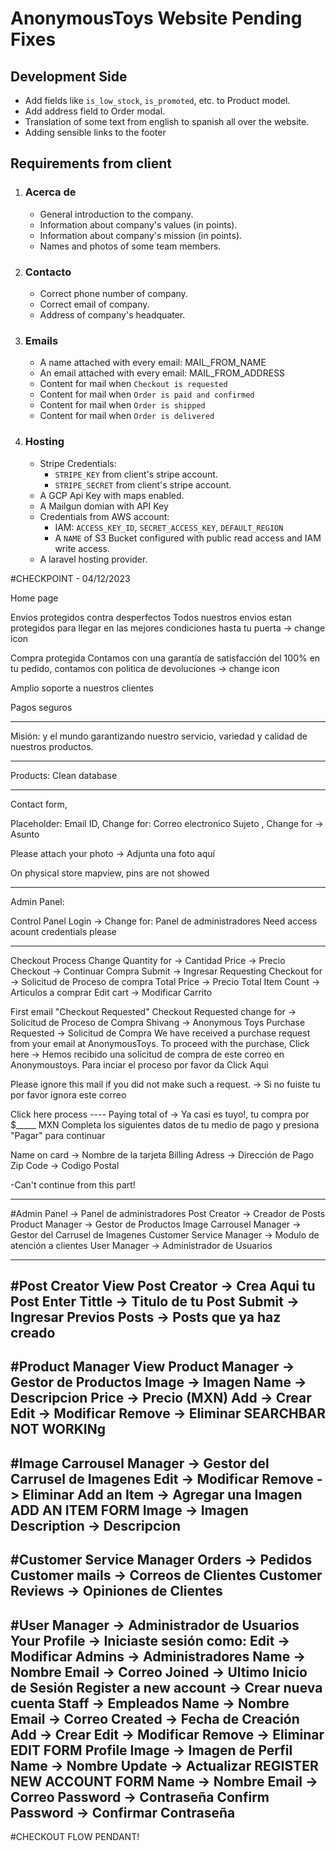 # AnonymousToys Website Pending Fixes

## Development Side

-   Add fields like `is_low_stock`, `is_promoted`, etc. to Product model.
-   Add address field to Order modal.
-   Translation of some text from english to spanish all over the website.
-   Adding sensible links to the footer

## Requirements from client

1. ### Acerca de
    - General introduction to the company.
    - Information about company's values (in points).
    - Information about company's mission (in points).
    - Names and photos of some team members.
1. ### Contacto
    - Correct phone number of company.
    - Correct email of company.
    - Address of company's headquater.
1. ### Emails
    - A name attached with every email: MAIL_FROM_NAME
    - An email attached with every email: MAIL_FROM_ADDRESS
    - Content for mail when `Checkout is requested`
    - Content for mail when `Order is paid and confirmed`
    - Content for mail when `Order is shipped`
    - Content for mail when `Order is delivered`
1. ### Hosting
    - Stripe Credentials:
        - `STRIPE_KEY` from client's stripe account.
        - `STRIPE_SECRET` from client's stripe account.
    - A GCP Api Key with maps enabled.
    - A Mailgun domian with API Key
    - Credentials from AWS account:
        - IAM: `ACCESS_KEY_ID`, `SECRET_ACCESS_KEY`, `DEFAULT_REGION`
        - A `NAME` of S3 Bucket configured with public read access and IAM write access.
    - A laravel hosting provider.


#CHECKPOINT - 04/12/2023

Home page

Envios protegidos contra desperfectos
Todos nuestros envios estan protegidos para llegar en las mejores condiciones hasta tu puerta
-> change icon 

Compra protegida
Contamos con una garantía de satisfacción del 100% en tu pedido, contamos con politica de devoluciones
-> change icon

Amplio soporte a nuestros clientes


Pagos seguros


------------------------------------

Misión:
y el mundo garantizando nuestro servicio, variedad y calidad de nuestros productos.

----------------------------------
Products: Clean database


----------------------------------

Contact form, 

Placeholder: Email ID, Change for: Correo electronico
Sujeto , Change for -> Asunto

Please attach your photo -> Adjunta una foto aquí

On physical store mapview, pins are not showed

------------------------------------------------
Admin Panel:

Control Panel Login -> Change for: Panel de administradores
Need access acount credentials please


------------

Checkout Process
Change Quantity for -> Cantidad
Price -> Precio
Checkout -> Continuar Compra
Submit -> Ingresar
Requesting Checkout for -> Solicitud de Proceso de compra
Total Price -> Precio Total
Item Count -> Articulos a comprar
Edit cart -> Modificar Carrito

First email "Checkout Requested"
Checkout Requested change for -> Solicitud de Proceso de Compra
Shivang -> Anonymous Toys
Purchase Requested -> Solicitud de Compra
We have received a purchase request from your email at AnonymousToys. To proceed with the purchase, Click here -> Hemos recibido una solicitud de compra de este correo en Anonymoustoys. Para inciar el proceso por favor da Click Aqui

Please ignore this mail if you did not make such a request. -> Si no fuiste tu por favor ignora este correo


Click here process ----
Paying total of -> Ya casi es tuyo!, tu compra por $_____ MXN
                    Completa los siguientes datos de tu medio de pago y presiona "Pagar" para continuar 

Name on card -> Nombre de la tarjeta
Billing Adress -> Dirección de Pago 
Zip Code -> Codigo Postal

-Can't continue from this part!

-----------------------------------------------------------
#Admin Panel -> Panel de administradores
Post Creator -> Creador de Posts
Product Manager -> Gestor de Productos
Image Carrousel Manager -> Gestor del Carrusel de Imagenes
Customer Service Manager -> Modulo de atención a clientes
User Manager -> Administrador de Usuarios

-------------------------------------------------------------
#Post Creator View
Post Creator -> Crea Aqui tu Post
Enter Tittle -> Titulo de tu Post
Submit -> Ingresar
Previos Posts -> Posts que ya haz creado
------------------------------------------------------------
#Product Manager View
Product Manager -> Gestor de Productos
Image -> Imagen 
Name -> Descripcion
Price -> Precio (MXN)
Add -> Crear
Edit -> Modificar
Remove -> Eliminar
SEARCHBAR NOT WORKINg
-------------------------------------------------------------
#Image Carrousel Manager -> Gestor del Carrusel de Imagenes
Edit -> Modificar
Remove -> Eliminar
Add an Item -> Agregar una Imagen
ADD AN ITEM FORM
Image -> Imagen
Description -> Descripcion
------------------------------------------------------------------
#Customer Service Manager
Orders -> Pedidos
Customer mails -> Correos de Clientes 
Customer Reviews -> Opiniones de Clientes
------------------------------------------------------------------
#User Manager -> Administrador de Usuarios
Your Profile -> Iniciaste sesión como:
Edit -> Modificar
Admins -> Administradores
Name -> Nombre
Email -> Correo
Joined -> Ultimo Inicio de Sesión
Register a new account -> Crear nueva cuenta
Staff -> Empleados
Name -> Nombre
Email -> Correo
Created -> Fecha de Creación
Add -> Crear
Edit -> Modificar
Remove -> Eliminar
EDIT FORM
Profile Image -> Imagen de Perfil
Name -> Nombre
Update -> Actualizar
REGISTER NEW ACCOUNT FORM
Name -> Nombre
Email -> Correo
Password -> Contraseña
Confirm Password -> Confirmar Contraseña
---------------------------------------------------------------------
#CHECKOUT FLOW PENDANT!
